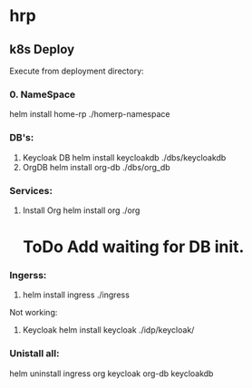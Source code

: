 # hrp



## k8s Deploy
Execute from deployment directory:

### 0. NameSpace
   helm install home-rp ./homerp-namespace

### DB's:
1. Keycloak DB 
   helm install keycloakdb ./dbs/keycloakdb
2. OrgDB
   helm install org-db ./dbs/org_db

### Services:
1. Install Org 
   helm install org ./org
   # ToDo Add waiting for DB init.

### Ingerss:
1. helm install ingress ./ingress

Not working:
1. Keycloak 
   helm install keycloak ./idp/keycloak/


### Unistall all:
   helm uninstall ingress org keycloak org-db keycloakdb
